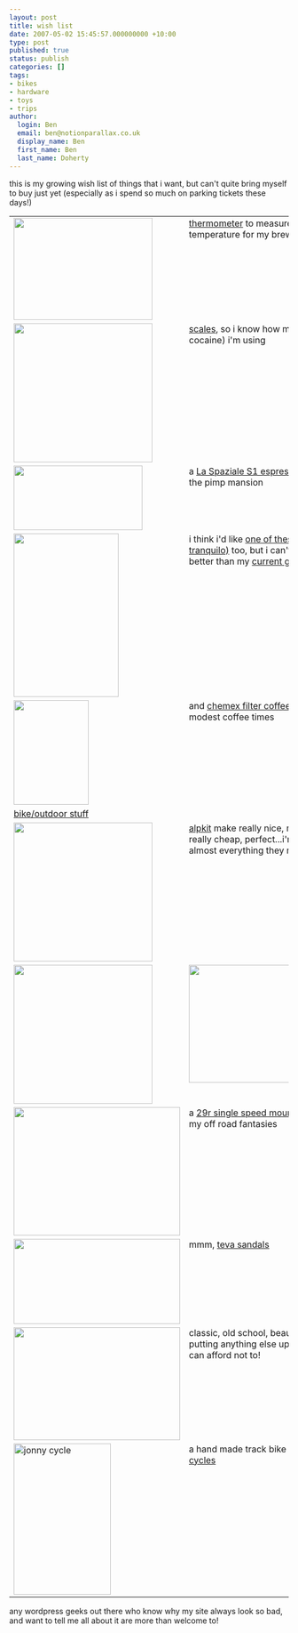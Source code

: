 ```yaml
---
layout: post
title: wish list
date: 2007-05-02 15:45:57.000000000 +10:00
type: post
published: true
status: publish
categories: []
tags:
- bikes
- hardware
- toys
- trips
author:
  login: Ben
  email: ben@notionparallax.co.uk
  display_name: Ben
  first_name: Ben
  last_name: Doherty
---
```

<p> this is my growing wish list of things that i want, but can't quite bring myself to buy just yet (especially as i spend so much on parking tickets these days!)</p>
<table border="0" cellpadding="0" cellspacing="0" width="100%">
<tr valign="top">
<td width="50%"><img src="{{ site.baseurl }}/assets/black-orange_tpen_lg.jpg" height="184" width="250" /></td>
<td width="50%"><a href="http://www.thermoworks.com/products/thermapen/tpen_home.html">thermometer</a> to measure the water temperature for my brewing pleasure</td>
</tr>
<tr>
<td valign="top"><img src="{{ site.baseurl }}/assets/Truweigh.jpg" height="250" width="250" /></td>
<td valign="top"><a href="http://www.ourweigh.co.uk/erol.html">scales</a>, so i know how much coffee (not cocaine) i'm using</td>
</tr>
<tr>
<td valign="top"><img src="{{ site.baseurl }}/assets/s1_vivaldi_scheda_tec_06.jpg" height="116" width="232" /></td>
<td valign="top">a <a href="http://www.laspaziale.com/english/frame_s1_en.html">La Spaziale S1 espresso machine</a> for the pimp mansion</td>
</tr>
<tr>
<td valign="top"><img src="{{ site.baseurl }}/assets/web-cunill.jpg" height="294" width="189" /></td>
<td valign="top">i think i'd like <a href="http://www.bellabarista.co.uk/Grinders.htm">one of these (a cunill tranquilo)</a> too, but i can't decide if it's better than my <a href="http://www.ceonline.co.uk/image_uploads/828_2-2282.jpg" title="Bezzera BB105 - Heavy Duty Grinder" target="_blank">current grinder</a></td>
</tr>
<tr>
<td valign="top"><img src="{{ site.baseurl }}/assets/Coffee5.jpg" height="188" width="135" /></td>
<td valign="top">and <a href="http://www.chemexcoffeemaker.com/Coffeemakers.htm">chemex filter coffee glass</a> for more modest coffee times</td>
</tr>
<tr>
<td valign="top"><u> bike/outdoor stuff</u></td>
<td valign="top">&nbsp;</td>
</tr>
<tr>
<td valign="top"><img src="{{ site.baseurl }}/assets/pi_16150.jpeg" height="250" width="250" /></td>
<td valign="top"><a href="http://www.alpkit.com/gourdon">alpkit</a> make really nice, minimal stuff, really cheap, perfect...i'm tempted by almost everything they make!</td>
</tr>
<tr>
<td valign="top"><img src="{{ site.baseurl }}/assets/pi_16287.jpeg" height="250" width="250" /></td>
<td valign="top"><img src="{{ site.baseurl }}/assets/gourdon-head.jpg" height="212" width="300" /></td>
</tr>
<tr>
<td valign="top"><img src="{{ site.baseurl }}/assets/mybike.jpg" height="231" width="300" /></td>
<td valign="top">a <a href="http://www.on-one.co.uk/index.php?module=pagemaster&amp;PAGE_user_op=view_page&amp;PAGE_id=56&amp;MMN_position=59:59">29r single speed mountain bike</a>, for my off road fantasies</td>
</tr>
<tr>
<td valign="top"><img src="{{ site.baseurl }}/assets/6520-OLVD-PROD.jpg" height="153" width="300" /></td>
<td valign="top">mmm, <a href="http://www.teva.com/ProductDetails.aspx?g=m&amp;categoryID=336&amp;productID=6520&amp;model=Volterra+Alp">teva sandals</a></td>
</tr>
<tr>
<td valign="top"><img src="{{ site.baseurl }}/assets/237swift_u.jpg" height="203" width="300" /></td>
<td valign="top">classic, old school, beautiful...not putting anything else up my arse once i can afford not to!</td>
</tr>
<tr>
<td valign="top"><img src="{{ site.baseurl }}/assets/headlugt.jpg" title="jonny cycle" alt="jonny cycle" height="272" width="175" /></td>
<td valign="top">a hand made track bike from <a href="http://www.jonnycycles.com/">jonny cycles</a></td>
</tr>
</table>
<p><a href="http://www.teva.com/ProductDetails.aspx?g=m&amp;categoryID=336&amp;productID=6520&amp;model=Volterra+Alp"></a></p>
<p>any wordpress geeks out there who know why my site always look so bad, and want to tell me all about it are more than welcome to!</p>
